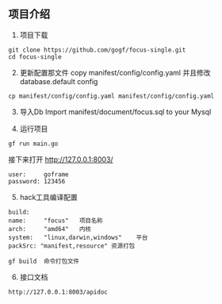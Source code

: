 
## 项目介绍

1. 项目下载
```
git clone https://github.com/gogf/focus-single.git
cd focus-single
```

2. 更新配置那文件
copy manifest/config/config.yaml 并且修改 database.default config
```
cp manifest/config/config.yaml manifest/config/config.yaml
```

3. 导入Db
Import manifest/document/focus.sql to your Mysql

4. 运行项目
```
gf run main.go
```

接下来打开 http://127.0.0.1:8003/
```
user:     goframe
password: 123456
```
5. hack工具编译配置

```
build:
name:     "focus"   项目名称
arch:     "amd64"   内核
system:   "linux,darwin,windows"    平台    
packSrc: "manifest,resource" 资源打包
```
```
gf build  命令打包文件
```
6. 接口文档
```
http://127.0.0.1:8003/apidoc
```

